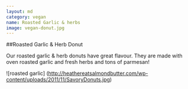 ```yaml
---
layout: md
category: vegan
name: Roasted Garlic & herbs
image: vegan-donut.jpg
---
```


##Roasted Garlic & Herb Donut

Our roasted garlic & herb donuts have great flavour. They are made with oven roasted garlic and fresh herbs and tons of parmesan!

![roasted garlic] (http://heathereatsalmondbutter.com/wp-content/uploads/2011/11/SavoryDonuts.jpg)